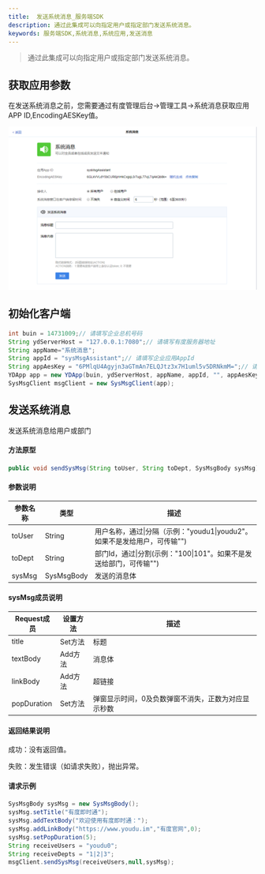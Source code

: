 ```yaml
---
title:  发送系统消息_服务端SDK
description: 通过此集成可以向指定用户或指定部门发送系统消息。
keywords: 服务端SDK,系统消息,系统应用,发送消息
---
```


> 通过此集成可以向指定用户或指定部门发送系统消息。
## 获取应用参数

在发送系统消息之前，您需要通过有度管理后台->管理工具->系统消息获取应用APP ID,EncodingAESKey值。

![b01_00003](./res/b01_00003/b01_00003_001.png)


## 初始化客户端

```java
int buin = 14731009;// 请填写企业总机号码
String ydServerHost = "127.0.0.1:7080";// 请填写有度服务器地址
String appName="系统消息";
String appId = "sysMsgAssistant";// 请填写企业应用AppId
String appAesKey = "6PMlqU4Agyjn3aGTmAn7ELQJtz3x7H1uml5v5DRNkmM=";// 请填写企业应用的EncodingaesKey
YDApp app = new YDApp(buin, ydServerHost, appName, appId, "", appAesKey);
SysMsgClient msgClient = new SysMsgClient(app);
```

## 发送系统消息

发送系统消息给用户或部门

#### 方法原型

```java
public void sendSysMsg(String toUser, String toDept, SysMsgBody sysMsg) throws ParamParserException, HttpRequestException, AESCryptoException;
```

#### 参数说明

| 参数名称     | 类型       | 描述                                      |
| ----------| ----------| ---------------------------------------------|
| toUser   | String     | 用户名称，通过\|分隔（示例："youdu1\|youdu2"。如果不是发给用户，可传输"") |
| toDept   | String     | 部门Id，通过\|分割(示例："100\|101"。如果不是发送给部门，可传输"") |
| sysMsg   | SysMsgBody | 发送的消息体                                |

#### sysMsg成员说明

| Request成员 | 设置方法 | 描述                                                |
| ----------- | -------- | --------------------------------------------------- |
| title       | Set方法  | 标题                                                |
| textBody    | Add方法  | 消息体                                              |
| linkBody    | Add方法  | 超链接                                              |
| popDuration | Set方法  | 弹窗显示时间，0及负数弹窗不消失，正数为对应显示秒数 |

#### 返回结果说明

成功：没有返回值。

失败：发生错误（如请求失败），抛出异常。

#### 请求示例

```java
SysMsgBody sysMsg = new SysMsgBody();
sysMsg.setTitle("有度即时通");
sysMsg.addTextBody("欢迎使用有度即时通：");
sysMsg.addLinkBody("https://www.youdu.im","有度官网",0);
sysMsg.setPopDuration(5);
String receiveUsers = "youdu0";
String receiveDepts = "1|2|3";
msgClient.sendSysMsg(receiveUsers,null,sysMsg);
```